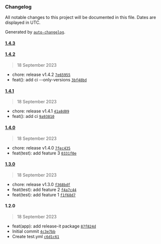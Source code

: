 ### Changelog

All notable changes to this project will be documented in this file. Dates are displayed in UTC.

Generated by [`auto-changelog`](https://github.com/CookPete/auto-changelog).

#### [1.4.3](https://github.com/ahmed-khateeb/versioning/compare/1.4.2...1.4.3)

#### [1.4.2](https://github.com/ahmed-khateeb/versioning/compare/1.4.1...1.4.2)

> 18 September 2023

- chore: release v1.4.2 [`7e65955`](https://github.com/ahmed-khateeb/versioning/commit/7e65955f3ac635ec9a2241069b81dfe8861c05b8)
- feat(): add ci --only-versions [`3bf48bd`](https://github.com/ahmed-khateeb/versioning/commit/3bf48bd143c832305a15fb5147c938c367ebb057)

#### [1.4.1](https://github.com/ahmed-khateeb/versioning/compare/1.4.0...1.4.1)

> 18 September 2023

- chore: release v1.4.1 [`41a8d09`](https://github.com/ahmed-khateeb/versioning/commit/41a8d09078b7d2586a60f5f34d8c1d32fbdfc22e)
- feat(): add ci [`9a93810`](https://github.com/ahmed-khateeb/versioning/commit/9a93810487e553aa1634c92b98737e5b9bab42ac)

#### [1.4.0](https://github.com/ahmed-khateeb/versioning/compare/1.3.0...1.4.0)

> 18 September 2023

- chore: release v1.4.0 [`7fec435`](https://github.com/ahmed-khateeb/versioning/commit/7fec4353a7c6fcf76e9e033b6a25a40eac0b7e33)
- feat(test): add feature 3 [`0331f0e`](https://github.com/ahmed-khateeb/versioning/commit/0331f0e8e3639403a58fec95e578bcb6c8a38dea)

#### [1.3.0](https://github.com/ahmed-khateeb/versioning/compare/1.2.0...1.3.0)

> 18 September 2023

- chore: release v1.3.0 [`f368bdf`](https://github.com/ahmed-khateeb/versioning/commit/f368bdf621de12042d6c3e47b7332265497e8143)
- feat(test): add feature 2 [`f4a7c44`](https://github.com/ahmed-khateeb/versioning/commit/f4a7c44ed21fb471430fd13e7259fa7f63774280)
- feat(test): add feature 1 [`f1f68d7`](https://github.com/ahmed-khateeb/versioning/commit/f1f68d77717684acd12f585ff2cfd6bc91c265a3)

#### 1.2.0

> 18 September 2023

- feat(app): add release-it package [`87f824d`](https://github.com/ahmed-khateeb/versioning/commit/87f824d9ef07dcbd0ef900a012253bbb85e27dfb)
- Initial commit [`4c3e7bb`](https://github.com/ahmed-khateeb/versioning/commit/4c3e7bbfe02847ca6ee762e99603175fcaf5ed84)
- Create test.yml [`c6d1c61`](https://github.com/ahmed-khateeb/versioning/commit/c6d1c6126c61c1a04145dc64dc1e5918e6b989db)
